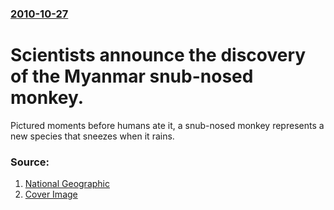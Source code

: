 ### [2010-10-27](/news/2010/10/27/index.md)

# Scientists announce the discovery of the Myanmar snub-nosed monkey. 

Pictured moments before humans ate it, a snub-nosed monkey represents a new species that sneezes when it rains.


### Source:

1. [National Geographic](http://news.nationalgeographic.com/news/2010/10/101027-snub-nosed-monkey-sneezes-new-species-science-discovered-eaten/)
1. [Cover Image](http://news.nationalgeographic.com/content/dam/news/photos/000/279/27910.ngsversion.1464019211212.adapt.1900.1.jpg)
